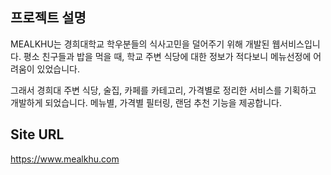 ## 프로젝트 설명
MEALKHU는 경희대학교 학우분들의 식사고민을 덜어주기 위해 개발된 웹서비스입니다. 평소 친구들과 밥을 먹을 때, 학교 주변 식당에 대한 정보가 적다보니 메뉴선정에 어려움이 있었습니다. 

그래서 경희대 주변 식당, 술집, 카페를 카테고리, 가격별로 정리한 서비스를 기획하고 개발하게 되었습니다. 메뉴별, 가격별 필터링, 랜덤 추천 기능을 제공합니다.

## Site URL
https://www.mealkhu.com

